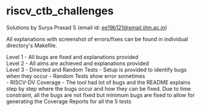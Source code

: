 # riscv_ctb_challenges

Solutions by Surya Prasad S (email id: ee19b121@smail.iitm.ac.in)

All explanations with screenshot of errors/fixes can be found in individual directory's Makefile.

Level 1 - All bugs are fixed and explanations provided    
Level 2 - All aims are achieved and explanations provided    
Level 3 - Directed and Random Tests - Setup is provided to identify bugs when they occur - Random Tests show error sometimes     
        - RISCV-DV Coverage - The tool had lot of bugs and the README explains step by step where the bugs occur and how they can be fixed. Due to time constraint, all the bugs are not fixed but minimum bugs are fixed to allow for generating the Coverage Reports for all the 5 tests    
